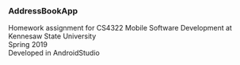 ### AddressBookApp
Homework assignment for CS4322 Mobile Software Development at Kennesaw State University <br />
Spring 2019 <br />
Developed in AndroidStudio <br />
